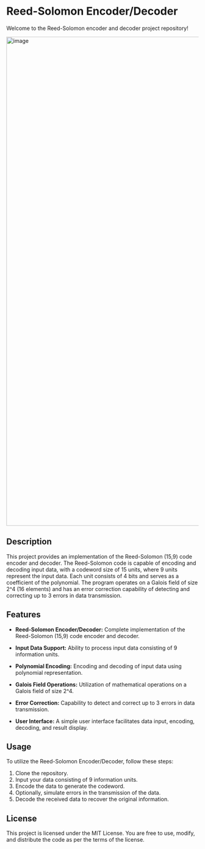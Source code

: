 # Reed-Solomon Encoder/Decoder
Welcome to the Reed-Solomon encoder and decoder project repository!

<img width="1280" alt="image" src="Rerad-image\image-program.png">

## Description
This project provides an implementation of the Reed-Solomon (15,9) code encoder and decoder. The Reed-Solomon code is capable of encoding and decoding input data, with a codeword size of 15 units, where 9 units represent the input data. Each unit consists of 4 bits and serves as a coefficient of the polynomial. The program operates on a Galois field of size 2^4 (16 elements) and has an error correction capability of detecting and correcting up to 3 errors in data transmission.

## Features

- **Reed-Solomon Encoder/Decoder:** Complete implementation of the Reed-Solomon (15,9) code encoder and decoder.
  
- **Input Data Support:** Ability to process input data consisting of 9 information units.

- **Polynomial Encoding:** Encoding and decoding of input data using polynomial representation.

- **Galois Field Operations:** Utilization of mathematical operations on a Galois field of size 2^4.

- **Error Correction:** Capability to detect and correct up to 3 errors in data transmission.

- **User Interface:** A simple user interface facilitates data input, encoding, decoding, and result display.

## Usage

To utilize the Reed-Solomon Encoder/Decoder, follow these steps:

1. Clone the repository.
2. Input your data consisting of 9 information units.
3. Encode the data to generate the codeword.
4. Optionally, simulate errors in the transmission of the data.
5. Decode the received data to recover the original information.

## License 
This project is licensed under the MIT License. You are free to use, modify, and distribute the code as per
the terms of the license.

